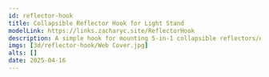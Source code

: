 ```yaml
---
id: reflector-hook
title: Collapsible Reflector Hook for Light Stand
modelLink: https://links.zacharyc.site/ReflectorHook
description: A simple hook for mounting 5-in-1 collapsible reflectors/defusers to a C stands, baby pin, or smaller light stands.
imgs: [3d/reflector-hook/Web Cover.jpg]
alts: []
date: 2025-04-16
---
```


